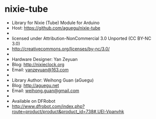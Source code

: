 nixie-tube
==========

 * Library for Nixie (Tube) Module for Arduino
 * Host: https://github.com/aguegu/nixie-tube
 *
 * licensed under Attribution-NonCommercial 3.0 Unported (CC BY-NC 3.0)
 * http://creativecommons.org/licenses/by-nc/3.0/
 *
 * Hardware Designer: Yan Zeyuan
 * Blog: http://nixieclock.org
 * Email: yanzeyuan@163.com
 *
 * Library Author: Weihong Guan (aGuegu)
 * Blog: http://aguegu.net
 * Email: weihong.guan@gmail.com
 * 
 * Available on DFRobot
 * http://www.dfrobot.com/index.php?route=product/product&product_id=738#.UEl-Vpanvhk
 




